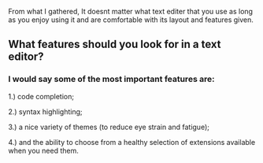 From what I gathered, It doesnt matter what text editer that you use as long as you enjoy using it and are comfortable with its layout and features given.

## What features should you look for in a text editor? 

### I would say some of the most important features are: 

1.) code completion; 

2.) syntax highlighting;

3.) a nice variety of themes (to reduce eye strain and fatigue);
 
4.) and the ability to choose from a healthy selection of extensions available when you need them.
